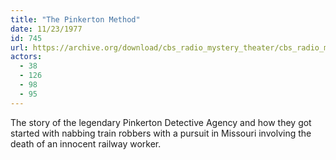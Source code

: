 ```yaml
---
title: "The Pinkerton Method"
date: 11/23/1977
id: 745
url: https://archive.org/download/cbs_radio_mystery_theater/cbs_radio_mystery_theater-0701-0750.zip/cbs_radio_mystery_theater-0701-0750%2Fcbsrmt_0745_the_pinkerton_method.mp3
actors:
  - 38
  - 126
  - 98
  - 95
---
```

The story of the legendary Pinkerton Detective Agency and how they got started with nabbing train robbers with a pursuit in Missouri involving the death of an innocent railway worker.